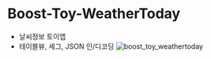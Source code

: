 # Boost-Toy-WeatherToday
- 날씨정보 토이앱
- 테이블뷰, 세그, JSON 인/디코딩
![boost_toy_weathertoday](https://user-images.githubusercontent.com/72122503/166133833-8d5b0121-d9db-45e4-a8cd-ca1fa4b8b6dc.gif)
